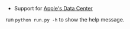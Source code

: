 * Support for [Apple's Data Center](http://apples-data-center.chxj.name/)

run `python run.py -h` to show the help message.
